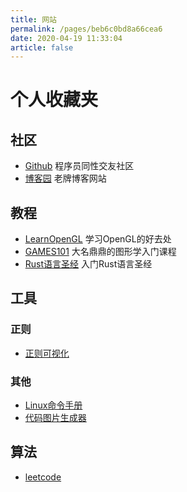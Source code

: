 ```yaml
---
title: 网站
permalink: /pages/beb6c0bd8a66cea6
date: 2020-04-19 11:33:04
article: false
---
```

# 个人收藏夹

<!-- more -->

## 社区
* [Github](https://github.com/) 程序员同性交友社区
* [博客园](https://www.cnblogs.com/) 老牌博客网站

## 教程

- [LearnOpenGL](https://learnopengl-cn.github.io/) 学习OpenGL的好去处
- [GAMES101](https://www.bilibili.com/video/BV1X7411F744/?spm_id_from=333.1007.top_right_bar_window_custom_collection.content.click&vd_source=96f363e39ff8f19589f04ba58b5d3e57) 大名鼎鼎的图形学入门课程
- [Rust语言圣经](https://course.rs/into-rust.html) 入门Rust语言圣经

## 工具

### 正则
* [正则可视化](https://regex101.com/)

### 其他
* [Linux命令手册](https://ipcmen.com/)
* [代码图片生成器](https://carbon.now.sh/)

## 算法

- [leetcode](https://github.com/azl397985856/leetcode) 
